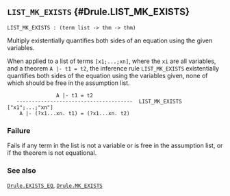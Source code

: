 ## `LIST_MK_EXISTS` {#Drule.LIST_MK_EXISTS}


```
LIST_MK_EXISTS : (term list -> thm -> thm)
```



Multiply existentially quantifies both sides of an equation using the given
variables.


When applied to a list of terms `[x1;...;xn]`, where the `xi` are all
variables, and a theorem `A |- t1 = t2`, the inference rule
`LIST_MK_EXISTS` existentially quantifies both sides of the equation
using the variables given, none of which should be free in the assumption
list.
    
                    A |- t1 = t2
       --------------------------------------  LIST_MK_EXISTS ["x1";...;"xn"]
        A |- (?x1...xn. t1) = (?x1...xn. t2)
    



### Failure

Fails if any term in the list is not a variable or is free in the assumption
list, or if the theorem is not equational.

### See also

[`Drule.EXISTS_EQ`](#Drule.EXISTS_EQ), [`Drule.MK_EXISTS`](#Drule.MK_EXISTS)

